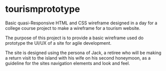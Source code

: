 # tourismprototype

Basic quasi-Responsive HTML and CSS wireframe designed in a day for a college course project to make a wireframe for a tourism website.

The purpose of this project is to provide a basic wireframe used do prototype the UI/UX of a site for agile development. 

The site is designed using the persona of Jack, a retiree who will be making a return visit to the island with his wife on his second honeymoon, as a guideline for the sites navigation elements and look and feel. 
